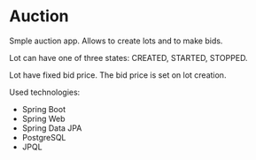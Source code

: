 # Auction
Smple auction app.
Allows to create lots and to make bids. 

Lot can have one of three states: CREATED, STARTED, STOPPED.

Lot have fixed bid price. The bid price is set on lot creation.

Used technologies:
- Spring Boot
- Spring Web
- Spring Data JPA
- PostgreSQL
- JPQL
